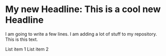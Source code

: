 
# My new Headline: This is a cool new Headline

I am going to write a few lines.
I am adding a lot of stuff to my repository.
This is this text.

List item 1
List item 2
